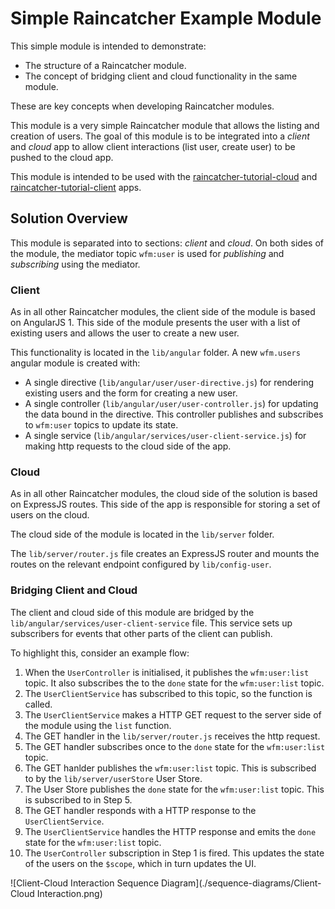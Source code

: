 # Simple Raincatcher Example Module

This simple module is intended to demonstrate:

 - The structure of a Raincatcher module.
 - The concept of bridging client and cloud functionality in the same module.

These are key concepts when developing Raincatcher modules.

This module is a very simple Raincatcher module that allows the listing and creation of users. The goal of this module is to be integrated into a *client* and *cloud* app to allow client interactions (list user, create user) to be pushed to the cloud app.

This module is intended to be used with the [raincatcher-tutorial-cloud](https://github.com/feedhenry-raincatcher/raincatcher-tutorial-cloud) and [raincatcher-tutorial-client](https://github.com/feedhenry-raincatcher/raincatcher-tutorial-client) apps.

## Solution Overview

This module is separated into to sections: *client* and *cloud*. On both sides of the module, the mediator topic `wfm:user` is used for *publishing* and *subscribing* using the mediator.

### Client

As in all other Raincatcher modules, the client side of the module is based on AngularJS 1. This side of the module presents the user with a list of existing users and allows the user to create a new user.

This functionality is located in the `lib/angular` folder. A new `wfm.users` angular module is created with:


- A single directive (`lib/angular/user/user-directive.js`) for rendering existing users and the form for creating a new user.
- A single controller (`lib/angular/user/user-controller.js`) for updating the data bound in the directive. This controller publishes and subscribes to `wfm:user` topics to update its state.
- A single service (`lib/angular/services/user-client-service.js`) for making http requests to the cloud side of the app.


### Cloud

As in all other Raincatcher modules, the cloud side of the solution is based on ExpressJS routes. This side of the app is responsible for storing a set of users on the cloud.

The cloud side of the module is located in the `lib/server` folder.

The `lib/server/router.js` file creates an ExpressJS router and mounts the routes on the relevant endpoint configured by `lib/config-user`.


### Bridging Client and Cloud

The client and cloud side of this module are bridged by the `lib/angular/services/user-client-service` file. This service sets up subscribers for events that other parts of the client can publish.

To highlight this, consider an example flow:

1. When the `UserController` is initialised, it publishes the `wfm:user:list` topic. It also subscribes the to the `done` state for the `wfm:user:list` topic.
2. The `UserClientService` has subscribed to this topic, so the function is called.
3. The `UserClientService` makes a HTTP GET request to the server side of the module using the `list` function.
4. The GET handler in the `lib/server/router.js` receives the http request.
5. The GET handler subscribes once to the `done` state for the `wfm:user:list` topic.
6. The GET hanlder publishes the `wfm:user:list` topic. This is subscribed to by the `lib/server/userStore` User Store.
7. The User Store publishes the `done` state for the `wfm:user:list` topic. This is subscribed to in Step 5.
8. The GET handler responds with a HTTP response to the `UserClientService`.
9. The `UserClientService` handles the HTTP response and emits the `done` state for the `wfm:user:list` topic.
10. The `UserController` subscription in Step 1 is fired. This updates the state of the users on the `$scope`, which in turn updates the UI.

![Client-Cloud Interaction Sequence Diagram](./sequence-diagrams/Client-Cloud Interaction.png)
